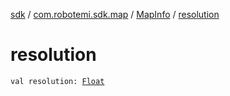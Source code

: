 [sdk](../../index.md) / [com.robotemi.sdk.map](../index.md) / [MapInfo](index.md) / [resolution](./resolution.md)

# resolution

`val resolution: `[`Float`](https://kotlinlang.org/api/latest/jvm/stdlib/kotlin/-float/index.html)